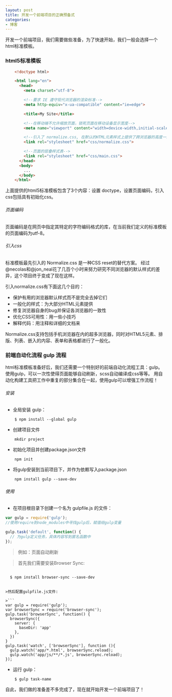 ```yaml
---
layout: post
title: 开发一个前端项目的正确预备式
categories:
- 博客
---
```

开发一个前端项目，我们需要做些准备，为了快速开始，我们一般会选择一个html标准模板。
### html5标准模板

```html
    <!doctype html>

    <html lang="en">
      <head>
        <meta charset="utf-8">

        <!--要求 IE 遵守现代浏览器的渲染标准-->
        <meta http-equiv="x-ua-compatible" content="ie=edge">

        <title>My Site</title>

        <!--在移动端不允许缩放页面，锁死页面在移动设备显示宽度-->
        <meta name="viewport" content="width=device-width,initial-scale=1">

        <!--引入了 normalize.css, 在默认的HTML元素样式上提供了跨浏览器的高度一致性-->
        <link rel="stylesheet" href="css/normalize.css">

        <!--页面的层叠样式表-->
        <link rel="stylesheet" href="css/main.css">
      </head>
      <body>
        ...
      </body>
    </html>
```
上面提供的html5标准模板包含了3个内容：设置 doctype，设置页面编码，引入css包括具有初始化css。

###### 页面编码

页面编码是在网页中指定其特定的字符编码格式的库，在当前我们定义的标准模板的页面编码为utf-8。

###### 引入css
标准模板最先引入的 Normalize.css 是一种CSS reset的替代方案。
经过@necolas和@jon_neal花了几百个小时来努力研究不同浏览器的默认样式的差异，这个项目终于变成了现在这样。

引入normalize.css有下面这几个目的：

+ 保护有用的浏览器默认样式而不是完全去掉它们
+ 一般化的样式：为大部分HTML元素提供
+ 修复浏览器自身的bug并保证各浏览器的一致性
+ 优化CSS可用性：用一些小技巧
+ 解释代码：用注释和详细的文档来

Normalize.css支持包括手机浏览器在内的超多浏览器，同时对HTML5元素、排版、列表、嵌入的内容、表单和表格都进行了一般化。


### 前端自动化流程 gulp 流程

html标准模板准备好后，我们还需要一个特别好的前端自动化流程工具：gulp。
使用gulp，可以一次性使得页面能够自动刷新，scss自动编译成css等等。
用自动化构建工具把工作中重复的部分集合在一起，使用gulp可以增强工作流程！

###### 安装

+ 全局安装 gulp：

```
    $ npm install --global gulp
```
+ 创建项目文件

```
    mkdir project
```
+ 初始化项目并创建package.json文件

```
    npm init
```
+ 将gulp安装到当前项目下，并作为依赖写入package.json

```
    npm install gulp --save-dev
```

###### 使用

+ 在项目根目录下创建一个名为 gulpfile.js 的文件：

```javascript
var gulp = require('gulp');
//使用require到node_modules中寻找gulp后，赋值给gulp变量

gulp.task('default', function() {
  // 为gulp定义任务，具体内容写到匿名函数中
});
```
>例如：页面自动刷新

>首先我们需要安装Browser Sync:

>```
      $ npm install browser-sync --save-dev
```

>然后配置gulpfile.js文件:

>```
var gulp = require('gulp');
var browserSync = require('browser-sync');
gulp.task('browserSync', function() {
  browserSync({
    server: {
      baseDir: 'app'
    },
  })
}   
gulp.task('watch', ['browserSync'], function (){
  gulp.watch('app/*.html', browserSync.reload);
  gulp.watch('app/js/**/*.js', browserSync.reload);
});
```

+ 运行 gulp：


```
    $ gulp task-name
```

自此，我们做的准备差不多完成了，现在就开始开发一个前端项目了！
